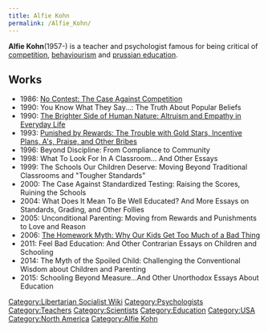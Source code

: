```yaml
---
title: Alfie Kohn
permalink: /Alfie_Kohn/
---
```


**Alfie Kohn**(1957-) is a teacher and psychologist famous for being
critical of [competition](competition "wikilink"),
[behaviourism](behaviourism "wikilink") and [prussian
education](Prussian_Education "wikilink").

## Works

- 1986: [No Contest: The Case Against
  Competition](No_Contest:_The_Case_Against_Competition "wikilink")
- 1990: You Know What They Say...: The Truth About Popular Beliefs
- 1990: [The Brighter Side of Human Nature: Altruism and Empathy in
  Everyday Life](The_Brighter_Side_of_Human_Nature "wikilink")
- 1993: [Punished by Rewards: The Trouble with Gold Stars, Incentive
  Plans, A's, Praise, and Other Bribes](Punished_by_Rewards "wikilink")
- 1996: Beyond Discipline: From Compliance to Community
- 1998: What To Look For In A Classroom... And Other Essays
- 1999: The Schools Our Children Deserve: Moving Beyond Traditional
  Classrooms and "Tougher Standards"
- 2000: The Case Against Standardized Testing: Raising the Scores,
  Ruining the Schools
- 2004: What Does It Mean To Be Well Educated? And More Essays on
  Standards, Grading, and Other Follies
- 2005: Unconditional Parenting: Moving from Rewards and Punishments to
  Love and Reason
- 2006: [The Homework Myth: Why Our Kids Get Too Much of a Bad
  Thing](The_Homework_Myth "wikilink")
- 2011: Feel Bad Education: And Other Contrarian Essays on Children and
  Schooling
- 2014: The Myth of the Spoiled Child: Challenging the Conventional
  Wisdom about Children and Parenting
- 2015: Schooling Beyond Measure...And Other Unorthodox Essays About
  Education

[Category:Libertarian Socialist
Wiki](Category:Libertarian_Socialist_Wiki "wikilink")
[Category:Psychologists](Category:Psychologists "wikilink")
[Category:Teachers](Category:Teachers "wikilink")
[Category:Scientists](Category:Scientists "wikilink")
[Category:Education](Category:Education "wikilink")
[Category:USA](Category:USA "wikilink") [Category:North
America](Category:North_America "wikilink") [Category:Alfie
Kohn](Category:Alfie_Kohn "wikilink")